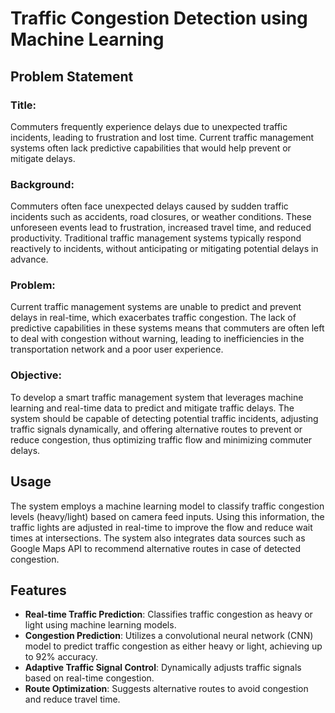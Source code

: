 # Traffic Congestion Detection using Machine Learning

## Problem Statement

### Title: 
Commuters frequently experience delays due to unexpected traffic incidents, leading to frustration and lost time. Current traffic management systems often lack predictive capabilities that would help prevent or mitigate delays.

### Background:
Commuters often face unexpected delays caused by sudden traffic incidents such as accidents, road closures, or weather conditions. These unforeseen events lead to frustration, increased travel time, and reduced productivity. Traditional traffic management systems typically respond reactively to incidents, without anticipating or mitigating potential delays in advance.

### Problem:
Current traffic management systems are unable to predict and prevent delays in real-time, which exacerbates traffic congestion. The lack of predictive capabilities in these systems means that commuters are often left to deal with congestion without warning, leading to inefficiencies in the transportation network and a poor user experience.

### Objective:
To develop a smart traffic management system that leverages machine learning and real-time data to predict and mitigate traffic delays. The system should be capable of detecting potential traffic incidents, adjusting traffic signals dynamically, and offering alternative routes to prevent or reduce congestion, thus optimizing traffic flow and minimizing commuter delays.

## Usage
The system employs a machine learning model to classify traffic congestion levels (heavy/light) based on camera feed inputs. Using this information, the traffic lights are adjusted in real-time to improve the flow and reduce wait times at intersections. The system also integrates data sources such as Google Maps API to recommend alternative routes in case of detected congestion.

## Features
- **Real-time Traffic Prediction**: Classifies traffic congestion as heavy or light using machine learning models.
- **Congestion Prediction**: Utilizes a convolutional neural network (CNN) model to predict traffic congestion as either heavy or light, achieving up to 92% accuracy.
- **Adaptive Traffic Signal Control**: Dynamically adjusts traffic signals based on real-time congestion.
- **Route Optimization**: Suggests alternative routes to avoid congestion and reduce travel time.
